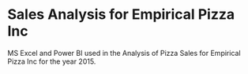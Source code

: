 # Sales Analysis for Empirical Pizza Inc
MS Excel and Power BI used in the Analysis of Pizza Sales for Empirical Pizza Inc for the year 2015.
